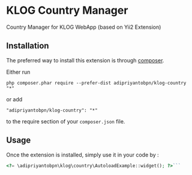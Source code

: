 KLOG Country Manager
====================
Country Manager for KLOG WebApp (based on Yii2 Extension)

Installation
------------

The preferred way to install this extension is through [composer](http://getcomposer.org/download/).

Either run

```
php composer.phar require --prefer-dist adipriyantobpn/klog-country "*"
```

or add

```
"adipriyantobpn/klog-country": "*"
```

to the require section of your `composer.json` file.


Usage
-----

Once the extension is installed, simply use it in your code by  :

```php
<?= \adipriyantobpn\klog\country\AutoloadExample::widget(); ?>```